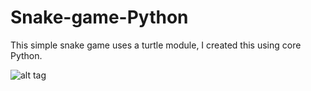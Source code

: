 
# Snake-game-Python
This simple snake game uses a turtle  module, I created this using core Python.


![alt tag](http://i.imgur.com/KIxtK1M.png)
